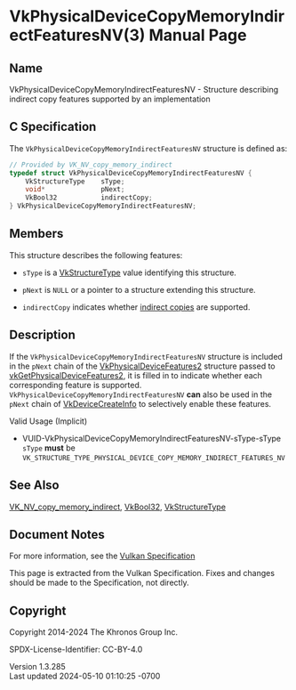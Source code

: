 # VkPhysicalDeviceCopyMemoryIndirectFeaturesNV(3) Manual Page

## Name

VkPhysicalDeviceCopyMemoryIndirectFeaturesNV - Structure describing
indirect copy features supported by an implementation



## <a href="#_c_specification" class="anchor"></a>C Specification

The `VkPhysicalDeviceCopyMemoryIndirectFeaturesNV` structure is defined
as:

``` c
// Provided by VK_NV_copy_memory_indirect
typedef struct VkPhysicalDeviceCopyMemoryIndirectFeaturesNV {
    VkStructureType    sType;
    void*              pNext;
    VkBool32           indirectCopy;
} VkPhysicalDeviceCopyMemoryIndirectFeaturesNV;
```

## <a href="#_members" class="anchor"></a>Members

This structure describes the following features:

- `sType` is a [VkStructureType](https://registry.khronos.org/vulkan/specs/1.3-extensions/man/html/VkStructureType.html) value identifying
  this structure.

- `pNext` is `NULL` or a pointer to a structure extending this
  structure.

- <span id="features-indirectCopy"></span> `indirectCopy` indicates
  whether <a
  href="https://registry.khronos.org/vulkan/specs/1.3-extensions/html/vkspec.html#indirect-copies"
  target="_blank" rel="noopener">indirect copies</a> are supported.

## <a href="#_description" class="anchor"></a>Description

If the `VkPhysicalDeviceCopyMemoryIndirectFeaturesNV` structure is
included in the `pNext` chain of the
[VkPhysicalDeviceFeatures2](https://registry.khronos.org/vulkan/specs/1.3-extensions/man/html/VkPhysicalDeviceFeatures2.html) structure
passed to
[vkGetPhysicalDeviceFeatures2](https://registry.khronos.org/vulkan/specs/1.3-extensions/man/html/vkGetPhysicalDeviceFeatures2.html), it is
filled in to indicate whether each corresponding feature is supported.
`VkPhysicalDeviceCopyMemoryIndirectFeaturesNV` **can** also be used in
the `pNext` chain of [VkDeviceCreateInfo](https://registry.khronos.org/vulkan/specs/1.3-extensions/man/html/VkDeviceCreateInfo.html) to
selectively enable these features.

Valid Usage (Implicit)

- <a href="#VUID-VkPhysicalDeviceCopyMemoryIndirectFeaturesNV-sType-sType"
  id="VUID-VkPhysicalDeviceCopyMemoryIndirectFeaturesNV-sType-sType"></a>
  VUID-VkPhysicalDeviceCopyMemoryIndirectFeaturesNV-sType-sType  
  `sType` **must** be
  `VK_STRUCTURE_TYPE_PHYSICAL_DEVICE_COPY_MEMORY_INDIRECT_FEATURES_NV`

## <a href="#_see_also" class="anchor"></a>See Also

[VK_NV_copy_memory_indirect](https://registry.khronos.org/vulkan/specs/1.3-extensions/man/html/VK_NV_copy_memory_indirect.html),
[VkBool32](https://registry.khronos.org/vulkan/specs/1.3-extensions/man/html/VkBool32.html), [VkStructureType](https://registry.khronos.org/vulkan/specs/1.3-extensions/man/html/VkStructureType.html)

## <a href="#_document_notes" class="anchor"></a>Document Notes

For more information, see the <a
href="https://registry.khronos.org/vulkan/specs/1.3-extensions/html/vkspec.html#VkPhysicalDeviceCopyMemoryIndirectFeaturesNV"
target="_blank" rel="noopener">Vulkan Specification</a>

This page is extracted from the Vulkan Specification. Fixes and changes
should be made to the Specification, not directly.

## <a href="#_copyright" class="anchor"></a>Copyright

Copyright 2014-2024 The Khronos Group Inc.

SPDX-License-Identifier: CC-BY-4.0

Version 1.3.285  
Last updated 2024-05-10 01:10:25 -0700
